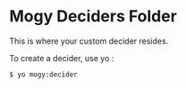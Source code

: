 # Mogy Deciders Folder

This is where your custom decider resides.

To create a decider, use yo :

    $ yo mogy:decider
